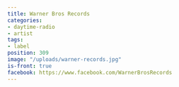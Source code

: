 ```yaml
---
title: Warner Bros Records
categories:
- daytime-radio
- artist
tags:
- label
position: 309
image: "/uploads/warner-records.jpg"
is-front: true
facebook: https://www.facebook.com/WarnerBrosRecords
---
```


